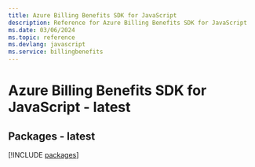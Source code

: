```yaml
---
title: Azure Billing Benefits SDK for JavaScript
description: Reference for Azure Billing Benefits SDK for JavaScript
ms.date: 03/06/2024
ms.topic: reference
ms.devlang: javascript
ms.service: billingbenefits
---
```

# Azure Billing Benefits SDK for JavaScript - latest
## Packages - latest
[!INCLUDE [packages](billing-benefits-index.md)]